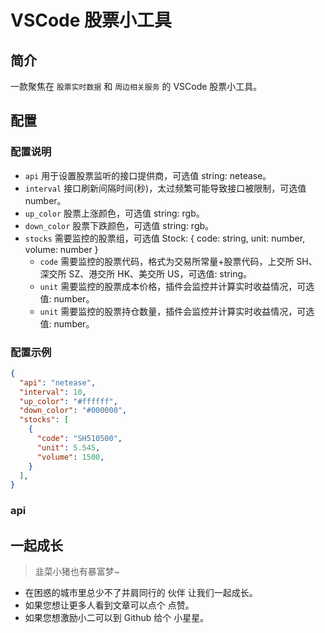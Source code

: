 # VSCode 股票小工具

## 简介

一款聚焦在 `股票实时数据` 和 `周边相关服务` 的 VSCode 股票小工具。

## 配置

### 配置说明

* `api` 用于设置股票监听的接口提供商，可选值 string: netease。
* `interval` 接口刷新间隔时间(秒)，太过频繁可能导致接口被限制，可选值 number。
* `up_color` 股票上涨颜色，可选值 string: rgb。
* `down_color` 股票下跌颜色，可选值 string: rgb。
* `stocks` 需要监控的股票组，可选值 Stock: { code: string, unit: number, volume: number }
  * `code` 需要监控的股票代码，格式为交易所常量+股票代码，上交所 SH、深交所 SZ、港交所 HK、美交所 US，可选值: string。
  * `unit` 需要监控的股票成本价格，插件会监控并计算实时收益情况，可选值: number。
  * `unit` 需要监控的股票持仓数量，插件会监控并计算实时收益情况，可选值: number。

### 配置示例

```json
{
  "api": "netease",
  "interval": 10,
  "up_color": "#ffffff",
  "down_color": "#000000",
  "stocks": [
    {
      "code": "SH510500",
      "unit": 5.545,
      "volume": 1500,
    }
  ],
}
```

### api



## 一起成长

> 韭菜小猪也有暴富梦~

* 在困惑的城市里总少不了并肩同行的 伙伴 让我们一起成长。
* 如果您想让更多人看到文章可以点个 点赞。
* 如果您想激励小二可以到 Github 给个 小星星。
